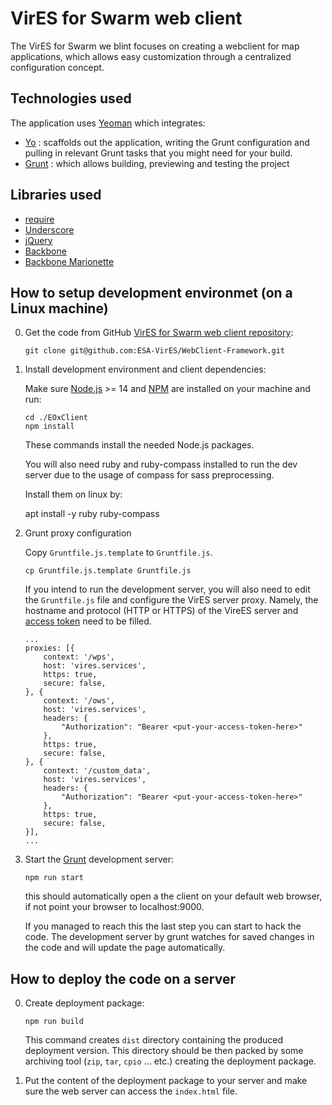 # VirES for Swarm web client

The VirES for Swarm we blint focuses on creating a webclient for map applications, which allows easy customization through a centralized configuration concept.

## Technologies used

The application uses [Yeoman](http://yeoman.io/) which integrates:

* [Yo](https://github.com/yeoman/yo) : scaffolds out the application, writing the Grunt configuration and pulling in relevant Grunt tasks that you might need for your build.
* [Grunt](http://gruntjs.com/) : which allows building, previewing and testing the project

## Libraries used

* [require](http://requirejs.org/)
* [Underscore](http://underscorejs.org/)
* [jQuery](http://jquery.com/)
* [Backbone](http://backbonejs.org/)
* [Backbone Marionette](http://marionettejs.com/)

## How to setup development environmet (on a Linux machine)

0.  Get the code from GitHub [VirES for Swarm web client repository](https://github.com/ESA-VirES/WebClient-Framework):

    ```
    git clone git@github.com:ESA-VirES/WebClient-Framework.git
    ```

0.  Install development environment and client dependencies:

    Make sure [Node.js](http://nodejs.org) >= 14 and [NPM](https://npmjs.org) are installed
    on your machine and run:

    ```
    cd ./EOxClient
    npm install
    ```

    These commands install the needed Node.js packages.

    You will also need ruby and ruby-compass installed to run the dev server due to the usage of compass for sass preprocessing.

    Install them on linux by:

    apt install -y ruby ruby-compass

0.  Grunt proxy configuration

    Copy `Gruntfile.js.template` to `Gruntfile.js`.

    ```
    cp Gruntfile.js.template Gruntfile.js
    ```

    If you intend to run the development server, you will also need to edit
    the `Gruntfile.js` file and configure the VirES server proxy.
    Namely, the hostname and protocol (HTTP or HTTPS) of the VireES server
    and [access token](https://viresclient.readthedocs.io/en/latest/access_token.html)
    need to be filled.

    ```
    ...
    proxies: [{
        context: '/wps',
        host: 'vires.services',
        https: true,
        secure: false,
    }, {
        context: '/ows',
        host: 'vires.services',
        headers: {
            "Authorization": "Bearer <put-your-access-token-here>"
        },
        https: true,
        secure: false,
    }, {
        context: '/custom_data',
        host: 'vires.services',
        headers: {
            "Authorization": "Bearer <put-your-access-token-here>"
        },
        https: true,
        secure: false,
    }],
    ...
    ```

0.  Start the [Grunt](http://gruntjs.com/) development server:

    ```
    npm run start
    ```

    this should automatically open a the client on your default web browser, if not point your browser to localhost:9000.

    If you managed to reach this the last step you can start to hack the code.
    The development server by grunt watches for saved changes in the code and will update the page automatically.


## How to deploy the code on a server

0.  Create deployment package:

    ```
    npm run build
    ```

    This command creates `dist` directory containing the produced deployment
    version. This directory should be then packed by some archiving tool (`zip`, `tar`, `cpio` ... etc.)
    creating the deployment package.

0.  Put the content of the deployment package to your server and make sure
    the web server can access the `index.html` file.
